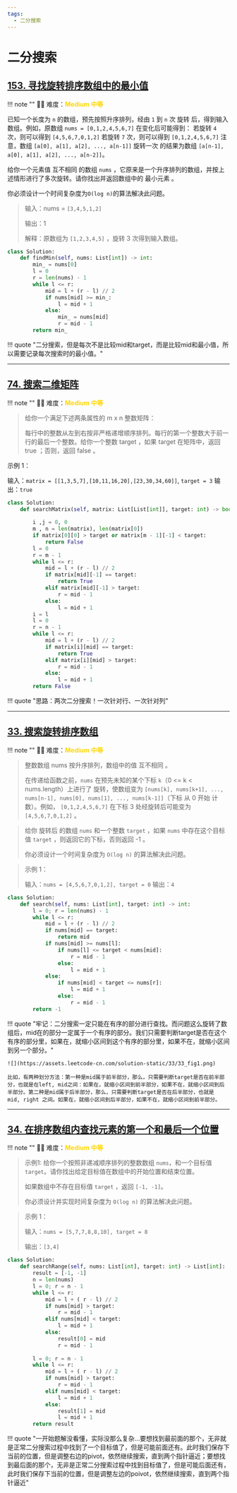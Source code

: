 ```yaml
---
tags:
  - 二分搜索
---
```


# 二分搜索

## [153. 寻找旋转排序数组中的最小值](https://leetcode.cn/problems/find-minimum-in-rotated-sorted-array/description/?envType=study-plan-v2&envId=top-100-liked)

<!-- 所有文件名必须是该题目的英文名 -->

!!! note ""
    <!-- 这里记载考察的数据结构、算法等 -->
    🔑🔑 难度：<span style = "color:gold; font-weight:bold">Medium 中等 </span>

<!-- <span style = "color:gold; font-weight:bold">Medium 中等 </span> 中等 -->
<!-- <span style = "color:crisma; font-weight:bold">High 困难</span> 困难 -->
<!-- <span style = "color:Green; font-weight:bold">Easy 简单</span> 简单 -->

<!-- 题目简介 -->

已知一个长度为 `n` 的数组，预先按照升序排列，经由 `1` 到 `n` 次 旋转 后，得到输入数组。例如，原数组 `nums = [0,1,2,4,5,6,7]` 在变化后可能得到：
若旋转 `4` 次，则可以得到 `[4,5,6,7,0,1,2]`
若旋转 `7` 次，则可以得到 `[0,1,2,4,5,6,7]`
注意，数组 `[a[0], a[1], a[2], ..., a[n-1]]` 旋转一次 的结果为数组 `[a[n-1], a[0], a[1], a[2], ..., a[n-2]]`。

给你一个元素值 互不相同 的数组 `nums` ，它原来是一个升序排列的数组，并按上述情形进行了多次旋转。请你找出并返回数组中的 最小元素 。

你必须设计一个时间复杂度为` O(log n) `的算法解决此问题。


> 输入：nums = `[3,4,5,1,2]`
> 
> 输出：1
> 
> 解释：原数组为 `[1,2,3,4,5]` ，旋转 3 次得到输入数组。
> 


```python
class Solution:
    def findMin(self, nums: List[int]) -> int:
        min_ = nums[0]
        l = 0
        r = len(nums) - 1
        while l <= r:
            mid = l + (r - l) // 2
            if nums[mid] >= min_:
                l = mid + 1
            else:
                min_ = nums[mid]
                r = mid - 1
        return min_
```

!!! quote "二分搜索，但是每次不是比较mid和target，而是比较mid和最小值，所以需要记录每次搜索时的最小值。"

----

## [74. 搜索二维矩阵](https://leetcode.cn/problems/search-a-2d-matrix/description/?envType=study-plan-v2&envId=top-100-liked)

<!-- 所有文件名必须是该题目的英文名 -->

!!! note ""
    <!-- 这里记载考察的数据结构、算法等 -->
    🔑🔑 难度：<span style = "color:gold; font-weight:bold">Medium 中等 </span>

<!-- <span style = "color:gold; font-weight:bold">Medium 中等 </span> 中等 -->
<!-- <span style = "color:crisma; font-weight:bold">High 困难</span> 困难 -->
<!-- <span style = "color:Green; font-weight:bold">Easy 简单</span> 简单 -->

<!-- 题目简介 -->

> 给你一个满足下述两条属性的 m x n 整数矩阵：
> 
> 每行中的整数从左到右按非严格递增顺序排列。每行的第一个整数大于前一行的最后一个整数。给你一个整数 target ，如果 target 在矩阵中，返回 true ；否则，返回 false 。

示例 1：

输入：`matrix = [[1,3,5,7],[10,11,16,20],[23,30,34,60]]`, `target = 3`
输出：`true`



```python
class Solution:
    def searchMatrix(self, matrix: List[List[int]], target: int) -> bool:
        
        i ,j = 0, 0
        m , n = len(matrix), len(matrix[0])
        if matrix[0][0] > target or matrix[m - 1][-1] < target:
            return False
        l = 0
        r = m - 1
        while l <= r:
            mid = l + (r - l) // 2
            if matrix[mid][-1] == target:
                return True
            elif matrix[mid][-1] > target:
                r = mid - 1
            else:
                l = mid + 1
        i = l
        l = 0
        r = n - 1
        while l <= r:
            mid = l + (r - l) // 2
            if matrix[i][mid] == target:
                return True
            elif matrix[i][mid] > target:
                r = mid - 1
            else:
                l = mid + 1
        return False

```

!!! quote "思路：两次二分搜索！一次针对行、一次针对列"


----

## [33. 搜索旋转排序数组](https://leetcode.cn/problems/search-in-rotated-sorted-array/description/)

<!-- 所有文件名必须是该题目的英文名 -->

!!! note ""
    <!-- 这里记载考察的数据结构、算法等 -->
    🔑🔑 难度：<span style = "color:gold; font-weight:bold">Medium 中等 </span>

<!-- <span style = "color:gold; font-weight:bold">Medium 中等 </span> 中等 -->
<!-- <span style = "color:crisma; font-weight:bold">High 困难</span> 困难 -->
<!-- <span style = "color:Green; font-weight:bold">Easy 简单</span> 简单 -->

<!-- 题目简介 -->

> 整数数组 nums 按升序排列，数组中的值 互不相同 。
> 
> 在传递给函数之前，`nums` 在预先未知的某个下标 `k`（0 <= k < nums.length）上进行了 旋转，使数组变为 `[nums[k], nums[k+1], ..., nums[n-1], nums[0], nums[1], ..., nums[k-1]]`（下标 从 0 开始 计数）。例如， `[0,1,2,4,5,6,7]` 在下标 3 处经旋转后可能变为 `[4,5,6,7,0,1,2]` 。

> 给你 旋转后 的数组 `nums` 和一个整数 `target` ，如果 `nums` 中存在这个目标值 `target` ，则返回它的下标，否则返回 -1 。
> 
> 你必须设计一个时间复杂度为 `O(log n)` 的算法解决此问题。

 

> 示例 1：
> 
> 输入：`nums = [4,5,6,7,0,1,2], target = 0`
> 输出：`4`


```python
class Solution:
    def search(self, nums: List[int], target: int) -> int:
        l = 0; r = len(nums) - 1
        while l <= r:
            mid = l + (r - l) // 2
            if nums[mid] == target:
                return mid 
            if nums[mid] >= nums[l]:
                if nums[l] <= target < nums[mid]:
                    r = mid - 1
                else:
                    l = mid + 1
            else:
                if nums[mid] < target <= nums[r]:
                    l = mid + 1
                else:
                    r = mid - 1
        return -1

```

!!! quote "牢记：二分搜索一定只能在有序的部分进行查找。而问题这么旋转了数组后，mid在的部分一定属于一个有序的部分。我们只需要判断target是否在这个有序的部分里，如果在，就缩小区间到这个有序的部分里，如果不在，就缩小区间到另一个部分。"

    ![](https://assets.leetcode-cn.com/solution-static/33/33_fig1.png)

    比如，有两种划分方法：第一种是mid属于前半部分，那么，只需要判断target是否在前半部分，也就是在left, mid之间：如果在，就缩小区间到前半部分，如果不在，就缩小区间到后半部分。第二种是mid属于后半部分，那么，只需要判断target是否在后半部分，也就是 mid, right 之间。如果在，就缩小区间到后半部分，如果不在，就缩小区间到前半部分。

----------

## [34. 在排序数组内查找元素的第一个和最后一个位置](https://leetcode.cn/problems/find-first-and-last-position-of-element-in-sorted-array/?envType=study-plan-v2&envId=top-interview-150)

<!-- 所有文件名必须是该题目的英文名 -->

!!! note ""
    <!-- 这里记载考察的数据结构、算法等 -->
    🔑🔑 难度：<span style = "color:gold; font-weight:bold">Medium 中等 </span>

<!-- <span style = "color:gold; font-weight:bold">Medium 中等 </span> 中等 -->
<!-- <span style = "color:crisma; font-weight:bold">High 困难</span> 困难 -->
<!-- <span style = "color:Green; font-weight:bold">Easy 简单</span> 简单 -->

<!-- 题目简介 -->


> 示例1:
> 给你一个按照非递减顺序排列的整数数组 `nums`，和一个目标值 `target`。请你找出给定目标值在数组中的开始位置和结束位置。
> 
> 如果数组中不存在目标值 `target` ，返回 `[-1, -1]`。
> 
> 你必须设计并实现时间复杂度为 `O(log n)` 的算法解决此问题。

> 示例 1：
> 
> 输入：`nums = [5,7,7,8,8,10], target = 8`
> 
> 输出：`[3,4]`
> 


```python
class Solution:
    def searchRange(self, nums: List[int], target: int) -> List[int]:
        result = [-1, -1]
        n = len(nums)
        l = 0; r = n - 1
        while l <= r:
            mid = l + ( r - l) // 2
            if nums[mid] > target:
                r = mid - 1
            elif nums[mid] < target:
                l = mid + 1
            else:
                result[0] = mid
                r = mid - 1
        
        l = 0; r = n - 1
        while l <= r:
            mid = l + ( r - l) // 2
            if nums[mid] > target:
                r = mid - 1
            elif nums[mid] < target:
                l = mid + 1
            else:
                result[1] = mid
                l = mid + 1
        return result


```

!!! quote "一开始题解没看懂，实际没那么复杂...要想找到最前面的那个，无非就是正常二分搜索过程中找到了一个目标值了，但是可能前面还有。此时我们保存下当前的位置，但是调整右边的pivot，依然继续搜索，直到两个指针逼近；要想找到最后面的那个，无非是正常二分搜索过程中找到目标值了，但是可能后面还有，此时我们保存下当前的位置，但是调整左边的poivot，依然继续搜索，直到两个指针逼近"
